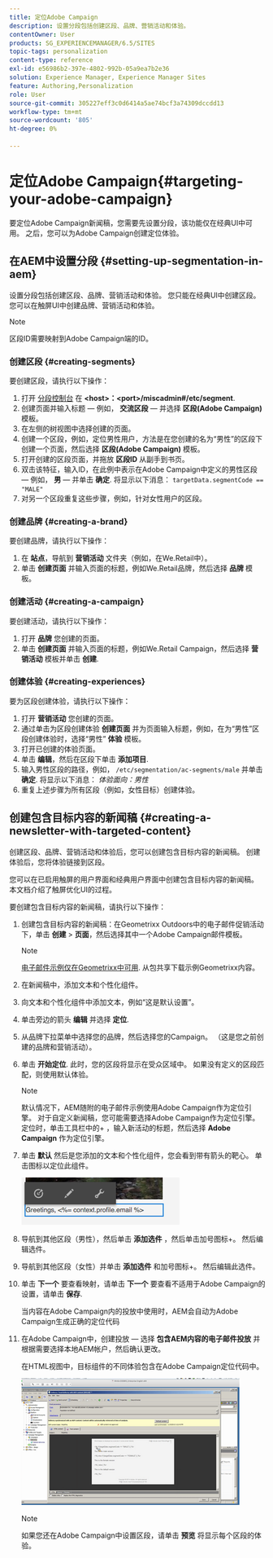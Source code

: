 ```yaml
---
title: 定位Adobe Campaign
description: 设置分段包括创建区段、品牌、营销活动和体验。
contentOwner: User
products: SG_EXPERIENCEMANAGER/6.5/SITES
topic-tags: personalization
content-type: reference
exl-id: e56986b2-397e-4802-992b-05a9ea7b2e36
solution: Experience Manager, Experience Manager Sites
feature: Authoring,Personalization
role: User
source-git-commit: 305227eff3c0d6414a5ae74bcf3a74309dccdd13
workflow-type: tm+mt
source-wordcount: '805'
ht-degree: 0%

---
```


# 定位Adobe Campaign{#targeting-your-adobe-campaign}

要定位Adobe Campaign新闻稿，您需要先设置分段，该功能仅在经典UI中可用。 之后，您可以为Adobe Campaign创建定位体验。

## 在AEM中设置分段 {#setting-up-segmentation-in-aem}

设置分段包括创建区段、品牌、营销活动和体验。 您只能在经典UI中创建区段。 您可以在触屏UI中创建品牌、营销活动和体验。

>[!NOTE]
>
>区段ID需要映射到Adobe Campaign端的ID。

### 创建区段 {#creating-segments}

要创建区段，请执行以下操作：

1. 打开 [分段控制台](http://localhost:4502/miscadmin#/etc/segmentation) 在 **&lt;host>：&lt;port>/miscadmin#/etc/segment**.
1. 创建页面并输入标题 — 例如， **交流区段**  — 并选择 **区段(Adobe Campaign)** 模板。
1. 在左侧的树视图中选择创建的页面。
1. 创建一个区段，例如，定位男性用户，方法是在您创建的名为“男性”的区段下创建一个页面，然后选择 **区段(Adobe Campaign)** 模板。
1. 打开创建的区段页面，并拖放 **区段ID** 从副手到书页。
1. 双击该特征，输入ID，在此例中表示在Adobe Campaign中定义的男性区段 — 例如， **男**  — 并单击 **确定**. 将显示以下消息： `targetData.segmentCode == "MALE"`
1. 对另一个区段重复这些步骤，例如，针对女性用户的区段。

### 创建品牌 {#creating-a-brand}

要创建品牌，请执行以下操作：

1. 在 **站点**，导航到 **营销活动** 文件夹（例如，在We.Retail中）。
1. 单击 **创建页面** 并输入页面的标题，例如We.Retail品牌，然后选择 **品牌** 模板。

### 创建活动 {#creating-a-campaign}

要创建活动，请执行以下操作：

1. 打开 **品牌** 您创建的页面。
1. 单击 **创建页面** 并输入页面的标题，例如We.Retail Campaign，然后选择 **营销活动** 模板并单击 **创建**.

### 创建体验 {#creating-experiences}

要为区段创建体验，请执行以下操作：

1. 打开 **营销活动** 您创建的页面。
1. 通过单击为区段创建体验 **创建页面** 并为页面输入标题，例如，在为“男性”区段创建体验时，选择“男性” **体验** 模板。
1. 打开已创建的体验页面。
1. 单击 **编辑**，然后在区段下单击 **添加项目**.
1. 输入男性区段的路径，例如， `/etc/segmentation/ac-segments/male` 并单击 **确定**. 将显示以下消息： *体验面向：男性*
1. 重复上述步骤为所有区段（例如，女性目标）创建体验。

## 创建包含目标内容的新闻稿 {#creating-a-newsletter-with-targeted-content}

创建区段、品牌、营销活动和体验后，您可以创建包含目标内容的新闻稿。 创建体验后，您将体验链接到区段。

您可以在已启用触屏的用户界面和经典用户界面中创建包含目标内容的新闻稿。 本文档介绍了触屏优化UI的过程。

要创建包含目标内容的新闻稿，请执行以下操作：

1. 创建包含目标内容的新闻稿：在Geometrixx Outdoors中的电子邮件促销活动下，单击 **创建** > **页面**，然后选择其中一个Adobe Campaign邮件模板。

   >[!NOTE]
   >
   >[电子邮件示例仅在Geometrixx中可用](/help/sites-developing/we-retail.md#weretail). 从包共享下载示例Geometrixx内容。

1. 在新闻稿中，添加文本和个性化组件。
1. 向文本和个性化组件中添加文本，例如“这是默认设置”。
1. 单击旁边的箭头 **编辑** 并选择 **定位**.
1. 从品牌下拉菜单中选择您的品牌，然后选择您的Campaign。 （这是您之前创建的品牌和营销活动）。
1. 单击 **开始定位**. 此时，您的区段将显示在受众区域中。 如果没有定义的区段匹配，则使用默认体验。

   >[!NOTE]
   >
   >默认情况下，AEM随附的电子邮件示例使用Adobe Campaign作为定位引擎。 对于自定义新闻稿，您可能需要选择Adobe Campaign作为定位引擎。 定位时，单击工具栏中的+ ，输入新活动的标题，然后选择 **Adobe Campaign** 作为定位引擎。

1. 单击 **默认** 然后是您添加的文本和个性化组件，您会看到带有箭头的靶心。 单击图标以定位此组件。

   ![chlimage_1-165](assets/chlimage_1-165.png)

1. 导航到其他区段（男性），然后单击 **添加选件** ，然后单击加号图标+。 然后编辑选件。
1. 导航到其他区段（女性）并单击 **添加选件** 和加号图标+。 然后编辑此选件。
1. 单击 **下一个** 要查看映射，请单击 **下一个** 要查看不适用于Adobe Campaign的设置，请单击 **保存**.

   当内容在Adobe Campaign内的投放中使用时，AEM会自动为Adobe Campaign生成正确的定位代码

1. 在Adobe Campaign中，创建投放 — 选择 **包含AEM内容的电子邮件投放** 并根据需要选择本地AEM帐户，然后确认更改。

   在HTML视图中，目标组件的不同体验包含在Adobe Campaign定位代码中。

   ![chlimage_1-166](assets/chlimage_1-166.png)

   >[!NOTE]
   >
   >如果您还在Adobe Campaign中设置区段，请单击 **预览** 将显示每个区段的体验。
